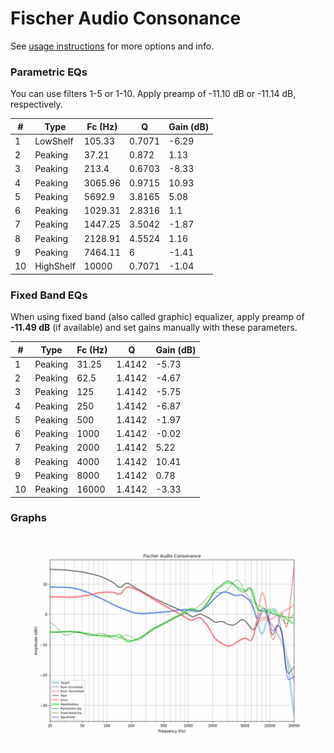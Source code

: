 # Fischer Audio Consonance
See [usage instructions](https://github.com/jaakkopasanen/AutoEq#usage) for more options and info.

### Parametric EQs
You can use filters 1-5 or 1-10. Apply preamp of -11.10 dB or -11.14 dB, respectively.

|   # | Type      |   Fc (Hz) |      Q |   Gain (dB) |
|-----|-----------|-----------|--------|-------------|
|   1 | LowShelf  |    105.33 | 0.7071 |       -6.29 |
|   2 | Peaking   |     37.21 | 0.872  |        1.13 |
|   3 | Peaking   |    213.4  | 0.6703 |       -8.33 |
|   4 | Peaking   |   3065.96 | 0.9715 |       10.93 |
|   5 | Peaking   |   5692.9  | 3.8165 |        5.08 |
|   6 | Peaking   |   1029.31 | 2.8316 |        1.1  |
|   7 | Peaking   |   1447.25 | 3.5042 |       -1.87 |
|   8 | Peaking   |   2128.91 | 4.5524 |        1.16 |
|   9 | Peaking   |   7464.11 | 6      |       -1.41 |
|  10 | HighShelf |  10000    | 0.7071 |       -1.04 |

### Fixed Band EQs
When using fixed band (also called graphic) equalizer, apply preamp of **-11.49 dB** (if available) and set gains manually with these parameters.

|   # | Type    |   Fc (Hz) |      Q |   Gain (dB) |
|-----|---------|-----------|--------|-------------|
|   1 | Peaking |     31.25 | 1.4142 |       -5.73 |
|   2 | Peaking |     62.5  | 1.4142 |       -4.67 |
|   3 | Peaking |    125    | 1.4142 |       -5.75 |
|   4 | Peaking |    250    | 1.4142 |       -6.87 |
|   5 | Peaking |    500    | 1.4142 |       -1.97 |
|   6 | Peaking |   1000    | 1.4142 |       -0.02 |
|   7 | Peaking |   2000    | 1.4142 |        5.22 |
|   8 | Peaking |   4000    | 1.4142 |       10.41 |
|   9 | Peaking |   8000    | 1.4142 |        0.78 |
|  10 | Peaking |  16000    | 1.4142 |       -3.33 |

### Graphs
![](./Fischer%20Audio%20Consonance.png)
